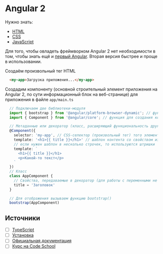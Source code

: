 # Angular 2


Нужно знать:
- [HTML](https://github.com/noggatur/abstracts/blob/master/%D0%9A%D0%BE%D0%B4/Web/HTML/HTML.html)
- [CSS](https://github.com/noggatur/abstracts/blob/master/%D0%9A%D0%BE%D0%B4/Web/CSS/CSS.css)
- [JavaScript](https://github.com/noggatur/abstracts/blob/master/%D0%9A%D0%BE%D0%B4/Web/JavaScript/JavaScript.js)

Для того, чтобы овладеть фреймворком Angular 2 нет необходимости в том, чтобы знать ещё и [первый Angular](https://github.com/noggatur/abstracts/blob/master/%D0%9A%D0%BE%D0%B4/Web/JavaScript/AngularJS.md).
Вторая версия быстрее и проще в использовании.

Создаём произвольный тег HTML
```html
  <my-app>Загрузка приложения...</my-app>
```

Создадим компоненту (основной строительный элемент приложения на Angular 2, по сути информационный блок на веб-странице) для приложения в файле `app/main.ts`
```ts
  // Подключаем две библиотеки-модуля
  import { bootstrap } from '@angular/platform-browser-dynamic'; // функция bootstrap используется для отображения приложения (ничего общего с Twitter Bootstrap)
  import { Component } from '@angular/core'; // функция для создания компоненты

  // Метаданные или декоратор (класс, расширяющий функциональность другого класса без использования наследования) объявляется непосредственно перед классом; таким образом обычный класс JavaScript становится компонентой
  @Component({
    selector: 'my-app', // CSS-селектор (произвольный тег) того элемента, в который записываем контент
    template: '<h1>{{ title }}</h1>' // шаблон контента со свойством из класса
    // если нужен шаблон в несколько строчек, то используются штришки ``
    template: `
      <h1>{{ title }}</h1>
      <p>Какой-то текст</p>
    `
  })
  // Класс
  class AppComponent {
    // Свойства, передаваемые в декоратор (для работы с переменными не нужно использовать ключевые слова var или let)
    title = 'Заголовок'
  }

  // Для отображения вызываем функцию bootstrap()
  bootstrap(AppComponent)
```

## Источники
- [ ] [TypeScript](http://www.typescriptlang.org/)
- [ ] [Установка](https://angular.io/docs/ts/latest/quickstart.html)
- [ ] [Официальная документация](https://angular.io/docs/ts/latest/)
- [ ] [Курс на Code School](https://www.codeschool.com/courses/accelerating-through-angular-2)